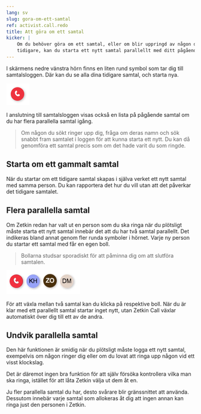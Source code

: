 ```yaml
---
lang: sv
slug: gora-om-ett-samtal
ref: activist.call.redo
title: Att göra om ett samtal
kicker: |
    Om du behöver göra om ett samtal, eller om blir uppringd av någon du sökt
    tidigare, kan du starta ett nytt samtal parallellt med ditt pågående.
---
```


I skärmens nedre vänstra hörn finns en liten rund symbol som tar dig till
samtalsloggen. Där kan du se alla dina tidigare samtal, och starta nya.

![Knapp för att öppna loggen](loggknapp.png)

I anslutning till samtalsloggen visas också en lista på pågående samtal om
du har flera parallella samtal igång.

> Om någon du sökt ringer upp dig, fråga om deras namn och sök snabbt fram
> samtalet i loggen för att kunna starta ett nytt. Du kan då genomföra ett
> samtal precis som om det hade varit du som ringde.

## Starta om ett gammalt samtal
När du startar om ett tidigare samtal skapas i själva verket ett nytt samtal
med samma person. Du kan rapportera det hur du vill utan att det påverkar det
tidigare samtalet.

## Flera parallella samtal
Om Zetkin redan har valt ut en person som du ska ringa när du plötsligt måste
starta ett nytt samtal innebär det att du har två samtal parallellt. Det
indikeras bland annat genom fler runda symboler i hörnet. Varje ny person du
startar ett samtal med får en egen boll.

> Bollarna studsar sporadiskt för att påminna dig om att slutföra samtalen.

![Parallella samtal](parallellasamtal.gif)

För att växla mellan två samtal kan du klicka på respektive boll. När du är
klar med ett parallellt samtal startar inget nytt, utan Zetkin Call växlar
automatiskt över dig till ett av de andra.

## Undvik parallella samtal
Den här funktionen är smidig när du plötsligt måste logga ett nytt samtal,
exempelvis om någon ringer dig eller om du lovat att ringa upp någon vid ett
visst klockslag.

Det är däremot ingen bra funktion för att själv försöka kontrollera vilka man
ska ringa, istället för att låta Zetkin välja ut dem åt en.

Ju fler parallella samtal du har, desto svårare blir gränssnittet att använda.
Dessutom innebär varje samtal som allokeras åt dig att ingen annan kan ringa
just den personen i Zetkin.
